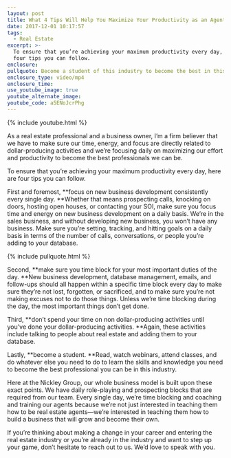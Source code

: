 ```yaml
---
layout: post
title: What 4 Tips Will Help You Maximize Your Productivity as an Agent?
date: 2017-12-01 10:17:57
tags:
  - Real Estate
excerpt: >-
  To ensure that you’re achieving your maximum productivity every day, here are
  four tips you can follow.
enclosure:
pullquote: Become a student of this industry to become the best in this industry.
enclosure_type: video/mp4
enclosure_time:
use_youtube_image: true
youtube_alternate_image:
youtube_code: a5ENoJcrPhg
---
```



{% include youtube.html %}

As a real estate professional and a business owner, I’m a firm believer that we have to make sure our time, energy, and focus are directly related to dollar-producing activities and we’re focusing daily on maximizing our effort and productivity to become the best professionals we can be.

To ensure that you’re achieving your maximum productivity every day, here are four tips you can follow.

First and foremost, **focus on new business development consistently every single day.&nbsp;**Whether that means prospecting calls, knocking on doors, hosting open houses, or contacting your SOI, make sure you focus time and energy on new business development on a daily basis. We’re in the sales business, and without developing new business, you won’t have any business. Make sure you’re setting, tracking, and hitting goals on a daily basis in terms of the number of calls, conversations, or people you’re adding to your database.

{% include pullquote.html %}

Second, **make sure you time block for your most important duties of the day.&nbsp;**New business development, database management, emails, and follow-ups should all happen within a specific time block every day to make sure they’re not lost, forgotten, or sacrificed, and to make sure you’re not making excuses not to do those things. Unless we’re time blocking during the day, the most important things don’t get done.

Third, **don’t spend your time on non dollar-producing activities until you’ve done your dollar-producing activities.&nbsp;**Again, these activities include talking to people about real estate and adding them to your database.

Lastly, **become a student.&nbsp;**Read, watch webinars, attend classes, and do whatever else you need to do to learn the skills and knowledge you need to become the best professional you can be in this industry.

Here at the Nickley Group, our whole business model is built upon these exact points. We have daily role-playing and prospecting blocks that are required from our team. Every single day, we’re time blocking and coaching and training our agents because we’re not just interested in teaching them how to be real estate agents—we’re interested in teaching them how to build a business that will grow and become their own.

If you’re thinking about making a change in your career and entering the real estate industry or you’re already in the industry and want to step up your game, don’t hesitate to reach out to us. We’d love to speak with you.